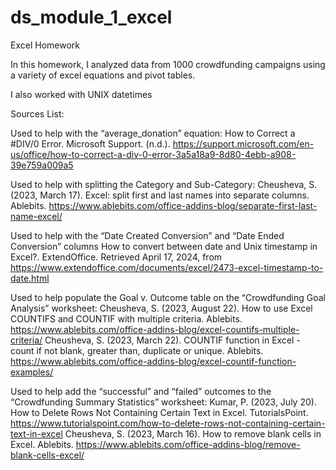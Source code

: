 # ds_module_1_excel
Excel Homework

In this homework, I analyzed data from 1000 crowdfunding campaigns using a variety of excel equations and pivot tables.

I also worked with UNIX datetimes

Sources List:

Used to help with the “average_donation” equation:
How to Correct a #DIV/0 Error. Microsoft Support. (n.d.). https://support.microsoft.com/en-us/office/how-to-correct-a-div-0-error-3a5a18a9-8d80-4ebb-a908-39e759a009a5 

Used to help with splitting the Category and Sub-Category:
Cheusheva, S. (2023, March 17). Excel: split first and last names into separate columns. Ablebits. https://www.ablebits.com/office-addins-blog/separate-first-last-name-excel/ 

Used to help with the “Date Created Conversion” and “Date Ended Conversion” columns
How to convert between date and Unix timestamp in Excel?. ExtendOffice. Retrieved April 17, 2024, from https://www.extendoffice.com/documents/excel/2473-excel-timestamp-to-date.html

Used to help populate the Goal v. Outcome table on the “Crowdfunding Goal Analysis” worksheet:
Cheusheva, S. (2023, August 22). How to use Excel COUNTIFS and COUNTIF with multiple criteria. Ablebits. https://www.ablebits.com/office-addins-blog/excel-countifs-multiple-criteria/
Cheusheva, S. (2023, March 22). COUNTIF function in Excel - count if not blank, greater than, duplicate or unique. Ablebits. https://www.ablebits.com/office-addins-blog/excel-countif-function-examples/

Used to help add the “successful” and “failed” outcomes to the “Crowdfunding Summary Statistics” worksheet:
Kumar, P. (2023, July 20). How to Delete Rows Not Containing Certain Text in Excel. TutorialsPoint. https://www.tutorialspoint.com/how-to-delete-rows-not-containing-certain-text-in-excel 
Cheusheva, S. (2023, March 16). How to remove blank cells in Excel. Ablebits. https://www.ablebits.com/office-addins-blog/remove-blank-cells-excel/
